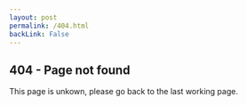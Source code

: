 ```yaml
---
layout: post
permalink: /404.html
backLink: False
---
```


## 404 - Page not found


This page is unkown, please go back to the last working page.
